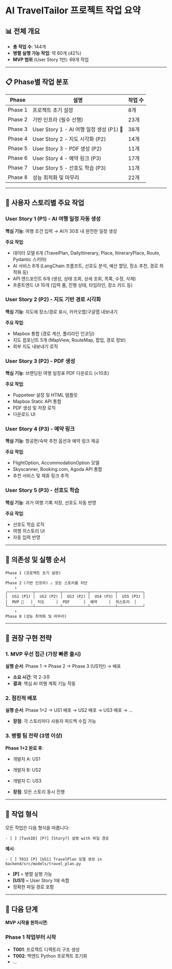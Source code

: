 # AI TravelTailor 프로젝트 작업 요약

## 📊 전체 개요

- **총 작업 수**: 144개
- **병렬 실행 가능 작업**: 약 60개 (42%)
- **MVP 범위** (User Story 1만): 69개 작업

---

## 📋 Phase별 작업 분포

| Phase | 설명 | 작업 수 |
|-------|------|---------|
| Phase 1 | 프로젝트 초기 설정 | 8개 |
| Phase 2 | 기반 인프라 (필수 선행) | 23개 |
| Phase 3 | User Story 1 - AI 여행 일정 생성 (P1) 🎯 | 38개 |
| Phase 4 | User Story 2 - 지도 시각화 (P2) | 14개 |
| Phase 5 | User Story 3 - PDF 생성 (P2) | 11개 |
| Phase 6 | User Story 4 - 예약 링크 (P3) | 17개 |
| Phase 7 | User Story 5 - 선호도 학습 (P3) | 11개 |
| Phase 8 | 성능 최적화 및 마무리 | 22개 |

---

## 🎯 사용자 스토리별 주요 작업

### User Story 1 (P1) - AI 여행 일정 자동 생성

**핵심 기능**: 여행 조건 입력 → AI가 30초 내 완전한 일정 생성

**주요 작업**:
- 데이터 모델 6개 (TravelPlan, DailyItinerary, Place, ItineraryPlace, Route, Pydantic 스키마)
- AI 서비스 8개 (LangChain 프롬프트, 선호도 분석, 예산 할당, 장소 추천, 경로 최적화 등)
- API 엔드포인트 6개 (생성, 상태 조회, 상세 조회, 목록, 수정, 삭제)
- 프론트엔드 UI 10개 (입력 폼, 진행 상태, 타임라인, 장소 카드 등)

### User Story 2 (P2) - 지도 기반 경로 시각화

**핵심 기능**: 지도에 장소/경로 표시, 카카오맵/구글맵 내보내기

**주요 작업**:
- Mapbox 통합 (경로 계산, 폴리라인 인코딩)
- 지도 컴포넌트 5개 (MapView, RouteMap, 팝업, 경로 정보)
- 외부 지도 내보내기 로직

### User Story 3 (P2) - PDF 생성

**핵심 기능**: 브랜딩된 여행 일정표 PDF 다운로드 (<10초)

**주요 작업**:
- Puppeteer 설정 및 HTML 템플릿
- Mapbox Static API 통합
- PDF 생성 및 저장 로직
- 다운로드 UI

### User Story 4 (P3) - 예약 링크

**핵심 기능**: 항공편/숙박 추천 옵션과 예약 링크 제공

**주요 작업**:
- FlightOption, AccommodationOption 모델
- Skyscanner, Booking.com, Agoda API 통합
- 추천 서비스 및 제휴 링크 추적

### User Story 5 (P3) - 선호도 학습

**핵심 기능**: 과거 여행 기록 저장, 선호도 자동 반영

**주요 작업**:
- 선호도 학습 로직
- 여행 히스토리 UI
- 자동 입력 반영

---

## 🔄 의존성 및 실행 순서

```
Phase 1 (프로젝트 초기 설정)
    ↓
Phase 2 (기반 인프라) ⚠️ 모든 스토리를 차단
    ↓
┌───────────┬───────────┬───────────┬───────────┬───────────┐
│  US1 (P1) │  US2 (P2) │  US3 (P2) │  US4 (P3) │  US5 (P3) │
│  MVP 🎯   │  지도     │  PDF      │  예약     │  히스토리  │
└───────────┴───────────┴───────────┴───────────┴───────────┘
    ↓
Phase 8 (성능 최적화 및 마무리)
```

---

## 🚀 권장 구현 전략

### 1. MVP 우선 접근 (가장 빠른 출시)

**실행 순서**: Phase 1 → Phase 2 → Phase 3 (US1만) → 배포

- **소요 시간**: 약 2-3주
- **결과**: 핵심 AI 여행 계획 기능 작동

### 2. 점진적 배포

**실행 순서**: Phase 1+2 → US1 배포 → US2 배포 → US3 배포 → ...

- **장점**: 각 스토리마다 사용자 피드백 수집 가능

### 3. 병렬 팀 전략 (3명 이상)

**Phase 1+2 완료 후**:
- 개발자 A: US1
- 개발자 B: US2
- 개발자 C: US3

- **장점**: 모든 스토리 동시 진행

---

## 📝 작업 형식

모든 작업은 다음 형식을 따릅니다:

```
- [ ] [TaskID] [P?] [Story?] 설명 with 파일 경로
```

**예시**:
```
- [ ] T032 [P] [US1] TravelPlan 모델 생성 in backend/src/models/travel_plan.py
```

- **[P]** = 병렬 실행 가능
- **[US1]** = User Story 1에 속함
- 정확한 파일 경로 포함

---

## 🎯 다음 단계

**MVP 시작을 원하시면**:

### Phase 1 작업부터 시작

- **T001**: 프로젝트 디렉토리 구조 생성
- **T002**: 백엔드 Python 프로젝트 초기화
- ...